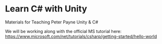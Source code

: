 # Learn C# with Unity

Materials for Teaching Peter Payne Unity & C#

We will be working along with the official MS tutorial here: https://www.microsoft.com/net/tutorials/csharp/getting-started/hello-world
